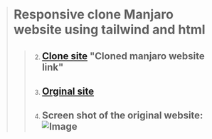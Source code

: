 >  # Responsive clone Manjaro website using tailwind and html
> > 2. ## [Clone site](https://myselfanandvp.github.io/Manjaro_org_clone/) "Cloned manjaro website link"
> > 3. ## [Orginal site](https://manjaro.org/)
> > 4. ## Screen shot of the original website: ![Image](https://github.com/user-attachments/assets/74937542-b1d3-4dc4-a76a-f9116d01b093)

